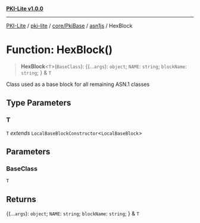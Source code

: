 [**PKI-Lite v1.0.0**](../../../../../../README.md)

---

[PKI-Lite](../../../../../../README.md) / [pki-lite](../../../../../README.md) / [core/PkiBase](../../../README.md) / [asn1js](../README.md) / HexBlock

# Function: HexBlock()

> **HexBlock**\<`T`\>(`BaseClass`): \{(...`args`): `object`; `NAME`: `string`; `blockName`: `string`; \} & `T`

Class used as a base block for all remaining ASN.1 classes

## Type Parameters

### T

`T` _extends_ `LocalBaseBlockConstructor`\<`LocalBaseBlock`\>

## Parameters

### BaseClass

`T`

## Returns

\{(...`args`): `object`; `NAME`: `string`; `blockName`: `string`; \} & `T`

